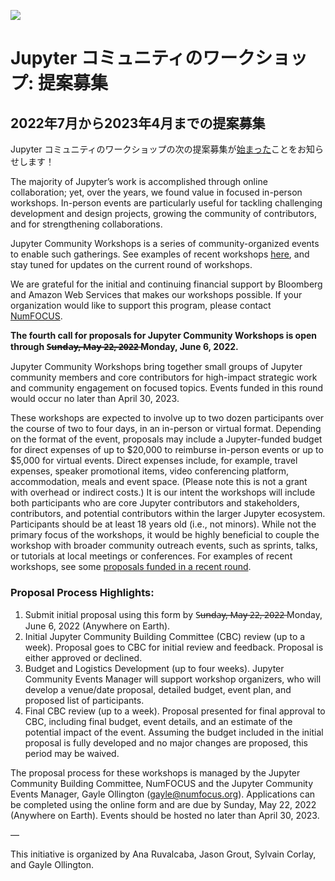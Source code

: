 ![](https://miro.medium.com/max/700/1*eQGWQqYPRRDdxzlINXqpXw.jpeg)

<!-- # Jupyter Community Workshops: Call for Proposals -->
# Jupyter コミュニティのワークショップ: 提案募集

<!-- ## Call for Proposals for July 2022 — April 2023 -->
## 2022年7月から2023年4月までの提案募集

<!-- We are pleased to announce that the next call for proposals for Jupyter Community Workshops is [now open](https://forms.gle/1FsSTKaQDNJSSBDG8)! -->
Jupyter コミュニティのワークショップの次の提案募集が[始まった](https://forms.gle/1FsSTKaQDNJSSBDG8)ことをお知らせします！

The majority of Jupyter’s work is accomplished through online collaboration;
yet, over the years, we found value in focused in-person workshops.
In-person events are particularly useful for tackling challenging development and design projects, growing the community of contributors, and for strengthening collaborations.

Jupyter Community Workshops is a series of community-organized events to enable such gatherings.
See examples of recent workshops [here](https://blog.jupyter.org/jupyter-community-workshops-a7f1dca1735e),
and stay tuned for updates on the current round of workshops.

We are grateful for the initial and continuing financial support by Bloomberg and Amazon Web Services that makes our workshops possible.
If your organization would like to support this program, please contact [NumFOCUS](https://numfocus.org/).

**The fourth call for proposals for Jupyter Community Workshops is open through S̶u̶n̶d̶a̶y̶,̶ ̶M̶a̶y̶ ̶2̶2̶,̶ ̶2̶0̶2̶2̶ Monday, June 6, 2022.**

Jupyter Community Workshops bring together small groups of Jupyter community members and core contributors for high-impact strategic work and community engagement on focused topics.
Events funded in this round would occur no later than April 30, 2023.

These workshops are expected to involve up to two dozen participants over the course of two to four days, in an in-person or virtual format.
Depending on the format of the event, proposals may include a Jupyter-funded budget for direct expenses of up to $20,000 to reimburse in-person events or up to $5,000 for virtual events.
Direct expenses include, for example, travel expenses, speaker promotional items, video conferencing platform, accommodation, meals and event space.
(Please note this is not a grant with overhead or indirect costs.)
It is our intent the workshops will include both participants who are core Jupyter contributors and stakeholders, contributors, and potential contributors within the larger Jupyter ecosystem.
Participants should be at least 18 years old (i.e., not minors).
While not the primary focus of the workshops, it would be highly beneficial to couple the workshop with broader community outreach events, such as sprints, talks, or tutorials at local meetings or conferences.
For examples of recent workshops, see some [proposals funded in a recent round](https://blog.jupyter.org/jupyter-community-workshops-a7f1dca1735e).

### Proposal Process Highlights:

1. Submit initial proposal using this form by S̶u̶n̶d̶a̶y̶,̶ ̶M̶a̶y̶ ̶2̶2̶,̶ ̶2̶0̶2̶2̶ Monday, June 6, 2022 (Anywhere on Earth).
2. Initial Jupyter Community Building Committee (CBC) review (up to a week). Proposal goes to CBC for initial review and feedback. Proposal is either approved or declined.
3. Budget and Logistics Development (up to four weeks). Jupyter Community Events Manager will support workshop organizers, who will develop a venue/date proposal, detailed budget, event plan, and proposed list of participants.
4. Final CBC review (up to a week). Proposal presented for final approval to CBC, including final budget, event details, and an estimate of the potential impact of the event. Assuming the budget included in the initial proposal is fully developed and no major changes are proposed, this period may be waived.

The proposal process for these workshops is managed by the Jupyter Community Building Committee, NumFOCUS and the Jupyter Community Events Manager, Gayle Ollington (gayle@numfocus.org). Applications can be completed using the online form and are due by Sunday, May 22, 2022 (Anywhere on Earth). Events should be hosted no later than April 30, 2023.

—

This initiative is organized by Ana Ruvalcaba, Jason Grout, Sylvain Corlay, and Gayle Ollington.
